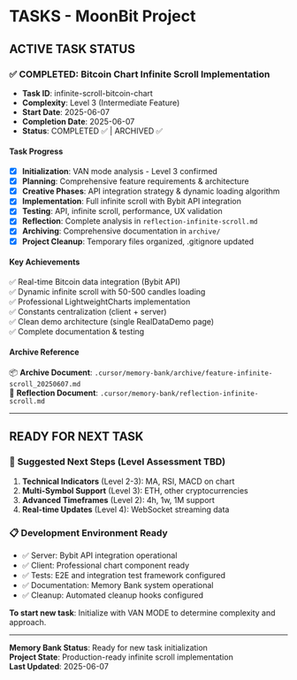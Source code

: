 # TASKS - MoonBit Project

## ACTIVE TASK STATUS

### ✅ COMPLETED: Bitcoin Chart Infinite Scroll Implementation
- **Task ID**: infinite-scroll-bitcoin-chart
- **Complexity**: Level 3 (Intermediate Feature)
- **Start Date**: 2025-06-07
- **Completion Date**: 2025-06-07
- **Status**: COMPLETED ✅ | ARCHIVED ✅

#### Task Progress
- [x] **Initialization**: VAN mode analysis - Level 3 confirmed
- [x] **Planning**: Comprehensive feature requirements & architecture
- [x] **Creative Phases**: API integration strategy & dynamic loading algorithm
- [x] **Implementation**: Full infinite scroll with Bybit API integration
- [x] **Testing**: API, infinite scroll, performance, UX validation
- [x] **Reflection**: Complete analysis in `reflection-infinite-scroll.md`
- [x] **Archiving**: Comprehensive documentation in `archive/`
- [x] **Project Cleanup**: Temporary files organized, .gitignore updated

#### Key Achievements
✅ Real-time Bitcoin data integration (Bybit API)  
✅ Dynamic infinite scroll with 50-500 candles loading  
✅ Professional LightweightCharts implementation  
✅ Constants centralization (client + server)  
✅ Clean demo architecture (single RealDataDemo page)  
✅ Complete documentation & testing  

#### Archive Reference
📦 **Archive Document**: `.cursor/memory-bank/archive/feature-infinite-scroll_20250607.md`  
📝 **Reflection Document**: `.cursor/memory-bank/reflection-infinite-scroll.md`

---

## READY FOR NEXT TASK

### 🎯 **Suggested Next Steps** (Level Assessment TBD)
1. **Technical Indicators** (Level 2-3): MA, RSI, MACD on chart
2. **Multi-Symbol Support** (Level 3): ETH, other cryptocurrencies  
3. **Advanced Timeframes** (Level 2): 4h, 1w, 1M support
4. **Real-time Updates** (Level 4): WebSocket streaming data

### 📋 **Development Environment Ready**
- ✅ Server: Bybit API integration operational
- ✅ Client: Professional chart component ready
- ✅ Tests: E2E and integration test framework configured
- ✅ Documentation: Memory Bank system operational
- ✅ Cleanup: Automated cleanup hooks configured

**To start new task**: Initialize with VAN MODE to determine complexity and approach.

---

**Memory Bank Status**: Ready for new task initialization  
**Project State**: Production-ready infinite scroll implementation  
**Last Updated**: 2025-06-07 